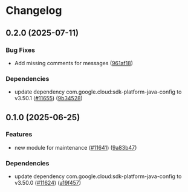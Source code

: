 # Changelog

## 0.2.0 (2025-07-11)

### Bug Fixes

* Add missing comments for messages ([961af18](https://github.com/googleapis/google-cloud-java/commit/961af1881e5332f33a231baef0ba291b3648b038))

### Dependencies

* update dependency com.google.cloud:sdk-platform-java-config to v3.50.1 ([#11655](https://github.com/googleapis/google-cloud-java/issues/11655)) ([9b34528](https://github.com/googleapis/google-cloud-java/commit/9b34528f85043049e3349fffc30bb2dbfe01836c))


## 0.1.0 (2025-06-25)

### Features

* new module for maintenance ([#11641](https://github.com/googleapis/google-cloud-java/issues/11641)) ([9a83b47](https://github.com/googleapis/google-cloud-java/commit/9a83b47f75124fdb3b341001e843ad56426c47c6))

### Dependencies

* update dependency com.google.cloud:sdk-platform-java-config to v3.50.0 ([#11624](https://github.com/googleapis/google-cloud-java/issues/11624)) ([a19f457](https://github.com/googleapis/google-cloud-java/commit/a19f457d10f15437ac26ce379048ff8b3cc6be5d))
